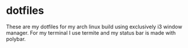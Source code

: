# dotfiles
These are my dotfiles for my arch linux build using exclusively i3 window manager.
For my terminal I use termite and my status bar is made with polybar.

